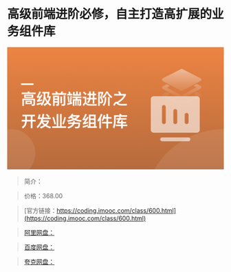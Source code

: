# 高级前端进阶必修，自主打造高扩展的业务组件库

![img](../../assets/63083c25090b81b605400304.png)

> 简介：

> 价格：368.00

> [官方链接：https://coding.imooc.com/class/600.html](https://coding.imooc.com/class/600.html)

> [阿里网盘：]()

> [百度网盘：]()

> [夸克网盘：]()
